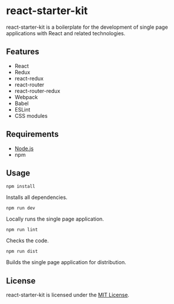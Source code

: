 # react-starter-kit

react-starter-kit is a boilerplate for the development of single page
applications with React and related technologies.

## Features

* React
* Redux
* react-redux
* react-router
* react-router-redux
* Webpack
* Babel
* ESLint
* CSS modules

## Requirements

* [Node.js](https://nodejs.org/en/)
* npm

## Usage

```
npm install
```
Installs all dependencies.

```
npm run dev
```
Locally runs the single page application.

```
npm run lint
```
Checks the code.

```
npm run dist
```
Builds the single page application for distribution.

## License

react-starter-kit is licensed under the [MIT License](./LICENSE.txt).
